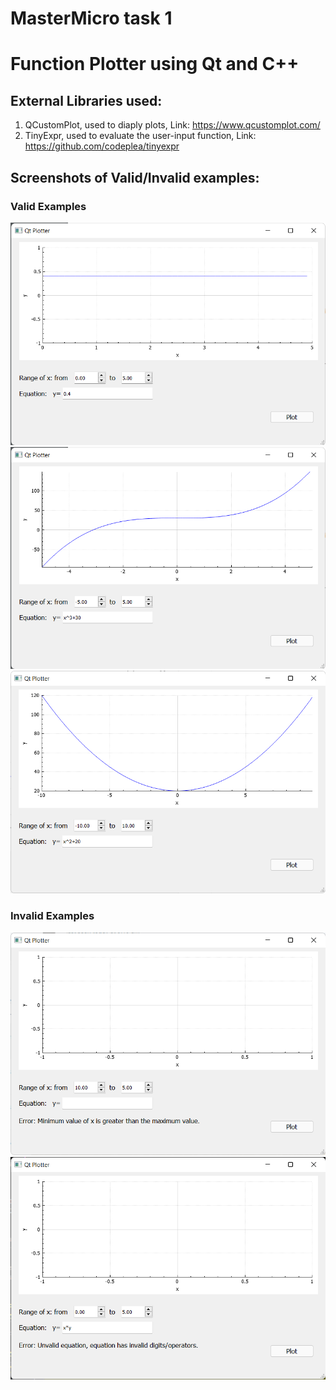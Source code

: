 # MasterMicro task 1
# Function Plotter using Qt and C++

## External Libraries used:
1. QCustomPlot, used to diaply plots, Link: https://www.qcustomplot.com/
2. TinyExpr, used to evaluate the user-input function, Link: https://github.com/codeplea/tinyexpr

## Screenshots of Valid/Invalid examples:
### Valid Examples
![ex1](https://github.com/osamamuhammad3623/MasterMicro_tasks/blob/main/task1/sc/working_ex1.png)
![ex2](https://github.com/osamamuhammad3623/MasterMicro_tasks/blob/main/task1/sc/working_ex2.png)
![ex3](https://github.com/osamamuhammad3623/MasterMicro_tasks/blob/main/task1/sc/working_ex3.png)

### Invalid Examples
![ex1](https://github.com/osamamuhammad3623/MasterMicro_tasks/blob/main/task1/sc/wrong_ex1.png)
![ex1](https://github.com/osamamuhammad3623/MasterMicro_tasks/blob/main/task1/sc/wrong_ex2.png)
